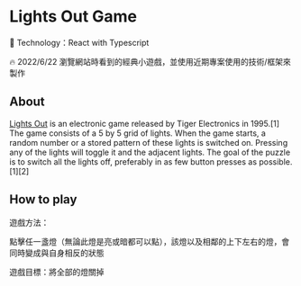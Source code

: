 # Lights Out Game
:rocket: Technology：React with Typescript

:fire: 2022/6/22 瀏覽網站時看到的經典小遊戲，並使用近期專案使用的技術/框架來製作

## About
[Lights Out](https://en.wikipedia.org/wiki/Lights_Out_(game)) is an electronic game released by Tiger Electronics in 1995.[1] The game consists of a 5 by 5 grid of lights. When the game starts, a random number or a stored pattern of these lights is switched on. Pressing any of the lights will toggle it and the adjacent lights. The goal of the puzzle is to switch all the lights off, preferably in as few button presses as possible.[1][2]

## How to play
遊戲方法：

點擊任一盞燈（無論此燈是亮或暗都可以點），該燈以及相鄰的上下左右的燈，會同時變成與自身相反的狀態


遊戲目標：將全部的燈關掉